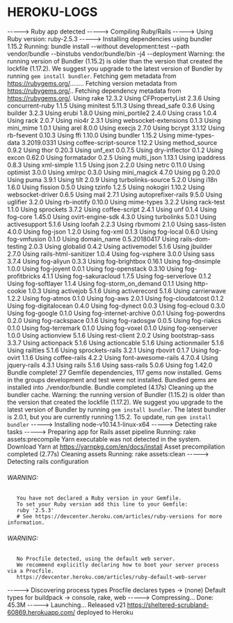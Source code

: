 # HEROKU-LOGS 

-----> Ruby app detected
-----> Compiling Ruby/Rails
-----> Using Ruby version: ruby-2.5.3
-----> Installing dependencies using bundler 1.15.2
       Running: bundle install --without development:test --path vendor/bundle --binstubs vendor/bundle/bin -j4 --deployment
       Warning: the running version of Bundler (1.15.2) is older than the version that created the lockfile (1.17.2). We suggest you upgrade to the latest version of Bundler by running `gem install bundler`.
       Fetching gem metadata from https://rubygems.org/........
       Fetching version metadata from https://rubygems.org/..
       Fetching dependency metadata from https://rubygems.org/.
       Using rake 12.3.2
       Using CFPropertyList 2.3.6
       Using concurrent-ruby 1.1.5
       Using minitest 5.11.3
       Using thread_safe 0.3.6
       Using builder 3.2.3
       Using erubi 1.8.0
       Using mini_portile2 2.4.0
       Using crass 1.0.4
       Using rack 2.0.7
       Using nio4r 2.3.1
       Using websocket-extensions 0.1.3
       Using mini_mime 1.0.1
       Using arel 8.0.0
       Using execjs 2.7.0
       Using bcrypt 3.1.12
       Using rb-fsevent 0.10.3
       Using ffi 1.10.0
       Using bundler 1.15.2
       Using mime-types-data 3.2019.0331
       Using coffee-script-source 1.12.2
       Using method_source 0.9.2
       Using thor 0.20.3
       Using unf_ext 0.0.7.5
       Using dry-inflector 0.1.2
       Using excon 0.62.0
       Using formatador 0.2.5
       Using multi_json 1.13.1
       Using ipaddress 0.8.3
       Using xml-simple 1.1.5
       Using json 2.2.0
       Using netrc 0.11.0
       Using optimist 3.0.0
       Using xmlrpc 0.3.0
       Using mini_magick 4.7.0
       Using pg 0.20.0
       Using puma 3.9.1
       Using tilt 2.0.9
       Using turbolinks-source 5.2.0
       Using i18n 1.6.0
       Using fission 0.5.0
       Using tzinfo 1.2.5
       Using nokogiri 1.10.2
       Using websocket-driver 0.6.5
       Using mail 2.7.1
       Using autoprefixer-rails 9.5.0
       Using uglifier 3.2.0
       Using rb-inotify 0.10.0
       Using mime-types 3.2.2
       Using rack-test 1.1.0
       Using sprockets 3.7.2
       Using coffee-script 2.4.1
       Using unf 0.1.4
       Using fog-core 1.45.0
       Using ovirt-engine-sdk 4.3.0
       Using turbolinks 5.0.1
       Using activesupport 5.1.6
       Using loofah 2.2.3
       Using rbvmomi 2.1.0
       Using sass-listen 4.0.0
       Using fog-json 1.2.0
       Using fog-xml 0.1.3
       Using fog-local 0.6.0
       Using fog-vmfusion 0.1.0
       Using domain_name 0.5.20180417
       Using rails-dom-testing 2.0.3
       Using globalid 0.4.2
       Using activemodel 5.1.6
       Using jbuilder 2.7.0
       Using rails-html-sanitizer 1.0.4
       Using fog-vsphere 3.0.0
       Using sass 3.7.4
       Using fog-aliyun 0.3.3
       Using fog-brightbox 0.16.1
       Using fog-dnsimple 1.0.0
       Using fog-joyent 0.0.1
       Using fog-openstack 0.3.10
       Using fog-profitbricks 4.1.1
       Using fog-sakuracloud 1.7.5
       Using fog-serverlove 0.1.2
       Using fog-softlayer 1.1.4
       Using fog-storm_on_demand 0.1.1
       Using http-cookie 1.0.3
       Using activejob 5.1.6
       Using activerecord 5.1.6
       Using carrierwave 1.2.2
       Using fog-atmos 0.1.0
       Using fog-aws 2.0.1
       Using fog-cloudatcost 0.1.2
       Using fog-digitalocean 0.4.0
       Using fog-dynect 0.0.3
       Using fog-ecloud 0.3.0
       Using fog-google 0.1.0
       Using fog-internet-archive 0.0.1
       Using fog-powerdns 0.2.0
       Using fog-rackspace 0.1.6
       Using fog-radosgw 0.0.5
       Using fog-riakcs 0.1.0
       Using fog-terremark 0.1.0
       Using fog-voxel 0.1.0
       Using fog-xenserver 1.0.0
       Using actionview 5.1.6
       Using rest-client 2.0.2
       Using bootstrap-sass 3.3.7
       Using actionpack 5.1.6
       Using actioncable 5.1.6
       Using actionmailer 5.1.6
       Using railties 5.1.6
       Using sprockets-rails 3.2.1
       Using rbovirt 0.1.7
       Using fog-ovirt 1.1.6
       Using coffee-rails 4.2.2
       Using font-awesome-rails 4.7.0.4
       Using jquery-rails 4.3.1
       Using rails 5.1.6
       Using sass-rails 5.0.6
       Using fog 1.42.0
       Bundle complete! 27 Gemfile dependencies, 117 gems now installed.
       Gems in the groups development and test were not installed.
       Bundled gems are installed into ./vendor/bundle.
       Bundle completed (4.17s)
       Cleaning up the bundler cache.
       Warning: the running version of Bundler (1.15.2) is older than the version that created the lockfile (1.17.2). We suggest you upgrade to the latest version of Bundler by running `gem install bundler`.
       The latest bundler is 2.0.1, but you are currently running 1.15.2.
       To update, run `gem install bundler`
-----> Installing node-v10.14.1-linux-x64
-----> Detecting rake tasks
-----> Preparing app for Rails asset pipeline
       Running: rake assets:precompile
       Yarn executable was not detected in the system.
       Download Yarn at https://yarnpkg.com/en/docs/install
       Asset precompilation completed (2.77s)
       Cleaning assets
       Running: rake assets:clean
-----> Detecting rails configuration
###### WARNING:
       You have not declared a Ruby version in your Gemfile.
       To set your Ruby version add this line to your Gemfile:
       ruby '2.5.3'
       # See https://devcenter.heroku.com/articles/ruby-versions for more information.
###### WARNING:
       No Procfile detected, using the default web server.
       We recommend explicitly declaring how to boot your server process via a Procfile.
       https://devcenter.heroku.com/articles/ruby-default-web-server
-----> Discovering process types
       Procfile declares types     -> (none)
       Default types for buildpack -> console, rake, web
-----> Compressing...
       Done: 45.3M
-----> Launching...
       Released v21
       https://sheltered-scrubland-60869.herokuapp.com/ deployed to Heroku